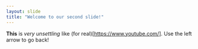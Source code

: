 ```yaml
---
layout: slide
title: "Welcome to our second slide!"
---
```

**This** is *very* _unsettling_ like (for real)[https://www.youtube.com/].
Use the left arrow to go back!
